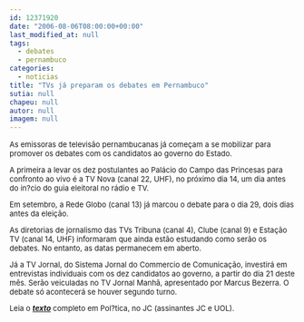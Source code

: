 ```yaml
---
id: 12371920
date: "2006-08-06T08:00:00+00:00"
last_modified_at: null
tags:
  - debates
  - pernambuco
categories:
  - noticias
title: "TVs já preparam os debates em Pernambuco"
sutia: null
chapeu: null
autor: null
imagem: null
---
```

<p><FONT size=2></p>
<p><P>As emissoras de televisão pernambucanas já começam a se mobilizar para promover os debates com os candidatos ao governo do Estado. </P></p>
<p><P>A primeira a levar os dez postulantes ao Palácio do Campo das Princesas para confronto ao vivo é a TV Nova (canal 22, UHF), no próximo dia 14, um dia antes do in?cio do guia eleitoral no rádio e TV. </P></p>
<p><P>Em setembro, a Rede Globo (canal 13) já marcou o debate para o dia 29, dois dias antes da eleição.</P></p>
<p><P>As diretorias de jornalismo das TVs Tribuna (canal 4), Clube (canal 9) e Estação TV (canal 14, UHF) informaram que ainda estão estudando como serão os debates. No entanto, as datas permanecem em aberto. </P></p>
<p><P>Já a TV Jornal, do Sistema Jornal do Commercio de Comunicação, investirá em entrevistas individuais com os dez candidatos ao governo, a partir do dia 21 deste mês. Serão veiculadas no TV Jornal Manhã, apresentado por Marcus Bezerra. O debate só acontecerá se houver segundo turno.</P></p>
<p><P>Leia o <STRONG><EM><A href=\"https://jc3.uol.com.br/jornal/\">texto</A></EM></STRONG> completo em Pol?tica, no JC (assinantes JC e UOL).</P></FONT> </p>
